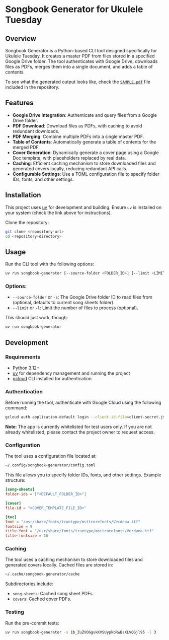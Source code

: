 # Songbook Generator for Ukulele Tuesday

## Overview

Songbook Generator is a Python-based CLI tool designed specifically for Ukulele Tuesday. It creates a master PDF from files stored in a specified Google Drive folder. The tool authenticates with Google Drive, downloads files as PDFs, merges them into a single document, and adds a table of contents.

To see what the generated output looks like, check the [`SAMPLE.pdf`](SAMPLE.pdf) file included in the repository.

## Features

- **Google Drive Integration**: Authenticate and query files from a Google Drive folder.
- **PDF Download**: Download files as PDFs, with caching to avoid redundant downloads.
- **PDF Merging**: Combine multiple PDFs into a single master PDF.
- **Table of Contents**: Automatically generate a table of contents for the merged PDF.
- **Cover Generation**: Dynamically generate a cover page using a Google Doc template, with placeholders replaced by real data.
- **Caching**: Efficient caching mechanism to store downloaded files and generated covers locally, reducing redundant API calls.
- **Configurable Settings**: Use a TOML configuration file to specify folder IDs, fonts, and other settings.

## Installation

This project uses [uv](https://docs.astral.sh/uv/) for development and building. Ensure `uv` is installed on your system (check the link above for instructions).

Clone the repository:
```bash
git clone <repository-url>
cd <repository-directory>
```

## Usage

Run the CLI tool with the following options:

```bash
uv run songbook-generator [--source-folder <FOLDER_ID>] [--limit <LIMIT>]
```

### Options:
- `--source-folder` or `-s`: The Google Drive folder ID to read files from (optional, defaults to current song sheets
    folder).
- `--limit` or `-l`: Limit the number of files to process (optional).

This should just work, though:

```bash
uv run songbook-generator 
```

## Development

### Requirements
- Python 3.12+
- [uv](https://docs.astral.sh/uv/) for dependency management and running the project
- [gcloud](https://cloud.google.com/sdk/docs/install) CLI installed for authentication

### Authentication
Before running the tool, authenticate with Google Cloud using the following command:
```bash
gcloud auth application-default login --client-id-file=client-secret.json --scopes=https://www.googleapis.com/auth/drive.file,https://www.googleapis.com/auth/documents,https://www.googleapis.com/auth/cloud-platform
```

**Note**: The app is currently whitelisted for test users only. If you are not already whitelisted, please contact the project owner to request access.

### Configuration
The tool uses a configuration file located at:
```bash
~/.config/songbook-generator/config.toml
```
This file allows you to specify folder IDs, fonts, and other settings. Example structure:
```toml
[song-sheets]
folder-ids = ["<DEFAULT_FOLDER_ID>"]

[cover]
file-id = "<COVER_TEMPLATE_FILE_ID>"

[toc]
font = "/usr/share/fonts/truetype/msttcorefonts/Verdana.ttf"
fontsize = 9
title-font = "/usr/share/fonts/truetype/msttcorefonts/Verdana.ttf"
title-fontsize = 16
```

### Caching
The tool uses a caching mechanism to store downloaded files and generated covers locally. Cached files are stored in:
```bash
~/.cache/songbook-generator/cache
```
Subdirectories include:
- `song-sheets`: Cached song sheet PDFs.
- `covers`: Cached cover PDFs.

### Testing
Run the pre-commit tests:
```bash
uv run songbook-generator -s 1b_ZuZVOGgvkKVSUypkbRwBsXLVQGjl95 -l 3
```
